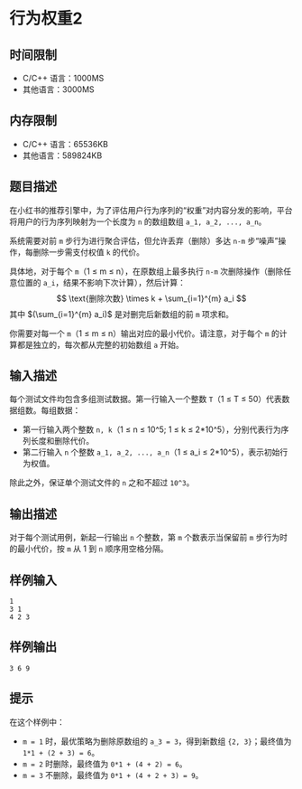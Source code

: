 # 行为权重2

## 时间限制

- C/C++ 语言：1000MS
- 其他语言：3000MS

## 内存限制

- C/C++ 语言：65536KB
- 其他语言：589824KB

## 题目描述

在小红书的推荐引擎中，为了评估用户行为序列的“权重”对内容分发的影响，平台将用户的行为序列映射为一个长度为 `n` 的数组数组
`a_1, a_2, ..., a_n`。

系统需要对前 `m` 步行为进行聚合评估，但允许丢弃（删除）多达 `n-m` 步“噪声”操作，每删除一步需支付权值 `k` 的代价。

具体地，对于每个 `m`（1 ≤ m ≤ n），在原数组上最多执行 `n-m` 次删除操作（删除任意位置的 `a_i`，结果不影响下次计算），然后计算：
$$
\text{删除次数} \times k + \sum_{i=1}^{m} a_i
$$
其中 $(\sum_{i=1}^{m} a_i)$ 是对删完后新数组的前 `m` 项求和。

你需要对每一个 `m`（1 ≤ m ≤ n）输出对应的最小代价。请注意，对于每个 `m` 的计算都是独立的，每次都从完整的初始数组 `a` 开始。

## 输入描述

每个测试文件均包含多组测试数据。第一行输入一个整数 `T`（1 ≤ T ≤ 50）代表数据组数。每组数据：

- 第一行输入两个整数 `n, k`（1 ≤ n ≤ 10^5; 1 ≤ k ≤ 2*10^5），分别代表行为序列长度和删除代价。
- 第二行输入 `n` 个整数 `a_1, a_2, ..., a_n`（1 ≤ a_i ≤ 2*10^5），表示初始行为权值。

除此之外，保证单个测试文件的 `n` 之和不超过 `10^3`。

## 输出描述

对于每个测试用例，新起一行输出 `n` 个整数，第 `m` 个数表示当保留前 `m` 步行为时的最小代价，按 `m` 从 1 到 `n` 顺序用空格分隔。

## 样例输入

```aiignore
1
3 1
4 2 3
```

## 样例输出

```aiignore
3 6 9
```

## 提示

在这个样例中：

- `m = 1` 时，最优策略为删除原数组的 `a_3 = 3`，得到新数组 `{2, 3}`；最终值为 `1*1 + (2 + 3) = 6`。
- `m = 2` 时删除，最终值为 `0*1 + (4 + 2) = 6`。
- `m = 3` 不删除，最终值为 `0*1 + (4 + 2 + 3) = 9`。